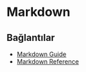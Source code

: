 # Markdown

## Bağlantılar

- [Markdown Guide](https://www.markdownguide.org/)
- [Markdown Reference](https://commonmark.org/help/)
